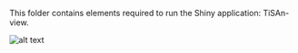 This folder contains elements required to run the Shiny application: TiSAn-view.

![alt text](http://github.com/kevinVervier/TiSAn/edit/master/TiSAn-view/tisan_view.png)
